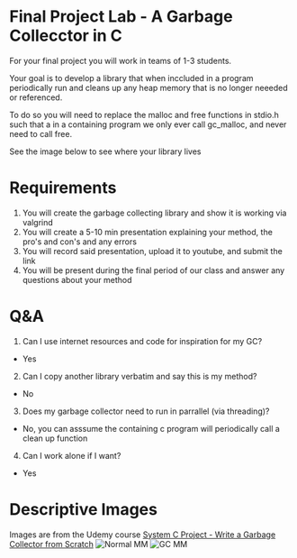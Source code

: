 # Final Project Lab - A Garbage Collecctor in C
For your final project you will work in teams of 1-3 students.

Your goal is to develop a library that when inccluded in a program periodically run and cleans up  any heap memory that is no longer neeeded or referenced.

To do so you will need to replace the malloc and free functions in stdio.h such that a in a containing program we only ever call gc_malloc, and never need to call free.

See the image below to see where your library lives

# Requirements
1. You will create the garbage collecting library and show it is working via valgrind
2. You will create a 5-10 min presentation explaining your method, the pro's and con's and any errors
3. You will record said presentation, upload it to youtube, and submit the link
4. You will be present during the final period of our class and answer any questions about your method

# Q&A
1. Can I use internet resources and code for inspiration for my GC?
- Yes
2. Can I copy another library verbatim and say this is my method?
- No
3. Does my garbage collector need to run in parrallel (via threading)?
- No, you can asssume the containing c program will periodically call a clean up function
4. Can I work alone if I want?
- Yes

# Descriptive Images
Images are from the Udemy course [System C Project - Write a Garbage Collector from Scratch](https://www.udemy.com/course/memory-leak-detector/)
![Normal MM](/assets/normal.png)
![GC MM](/assets/gc.png)


